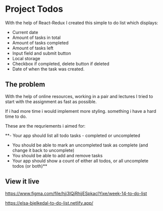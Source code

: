 # Project Todos

With the help of React-Redux I created this simple to do list which displays:

- Current date
- Amount of tasks in total
- Amount of tasks completed
- Amount of tasks left
- Input field and submit button
- Local storage
- Checkbox if completed, delete button if deleted
- Date of when the task was created.

## The problem

With the help of online resources, working in a pair and lectures I tried to start with the assignment as fast as possible.

If i had more time i would implement more styling. something i have a hard time to do.

These are the requriements i aimed for:

\*\*- Your app should list all todo tasks - completed or uncompleted

- You should be able to mark an uncompleted task as complete (and change it back to uncomplete)
- You should be able to add and remove tasks
- Your app should show a count of either all todos, or all uncomplete todos (or both)\*\*

## View it live

https://www.figma.com/file/hjj3IQjRhijESpkacIYixe/week-14-to-do-list

https://elsa-bjelkedal-to-do-list.netlify.app/

